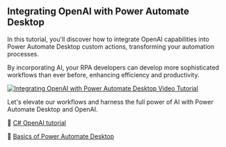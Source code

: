## Integrating OpenAI with Power Automate Desktop

In this tutorial, you'll discover how to integrate OpenAI capabilities into Power Automate Desktop custom actions, transforming your automation processes.

By incorporating AI, your RPA developers can develop more sophisticated workflows than ever before, enhancing efficiency and productivity.

[![Integrating OpenAI with Power Automate Desktop Video Tutorial ](https://img.youtube.com/vi/ylwP54YgmSM/0.jpg)](https://www.youtube.com/watch?v=ylwP54YgmSM)


Let's elevate our workflows and harness the full power of AI with Power Automate Desktop and OpenAI.

🔗 [C# OpenAI tutorial](https://www.youtube.com/watch?v=uxuVn...)

🔗 [Basics of Power Automate Desktop](https://www.youtube.com/watch?v=C0h_Q...)

